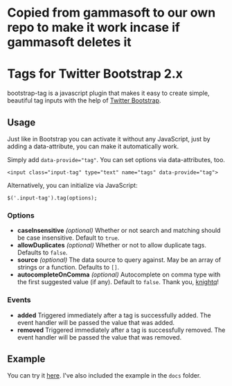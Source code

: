 # Copied from gammasoft to our own repo to make it work incase if gammasoft deletes it
# Tags for Twitter Bootstrap 2.x

bootstrap-tag is a javascript plugin that makes it easy to create simple, beautiful tag inputs with the help of [Twitter Bootstrap](http://twitter.github.com/bootstrap/).

## Usage

Just like in Bootstrap you can activate it without any JavaScript, just by adding a data-attribute, you can make it automatically work.

Simply add `data-provide="tag"`. You can set options via data-attributes, too.

    <input class="input-tag" type="text" name="tags" data-provide="tag">
    
Alternatively, you can initialize via JavaScript:

    $('.input-tag').tag(options);

### Options

* **caseInsensitive** _(optional)_ Whether or not search and matching should be case insensitive. Default to `true`.
* **allowDuplicates** _(optional)_ Whether or not to allow duplicate tags. Defaults to `false`.
* **source** _(optional)_ The data source to query against. May be an array of strings or a function. Defaults to `[]`.
* **autocompleteOnComma** _(optional)_ Autocomplete on comma type with the first suggested value (if any). Default to `false`. Thank you, [knightq](https://github.com/knightq)!

### Events

* **added** Triggered immediately after a tag is successfully added. The event handler will be passed the value that was added.
* **removed** Triggered immediately after a tag is successfully removed. The event handler will be passed the value that was removed.

## Example

You can try it [here](http://fdeschenes.github.com/bootstrap-tag/). I've also included the example in the `docs` folder.